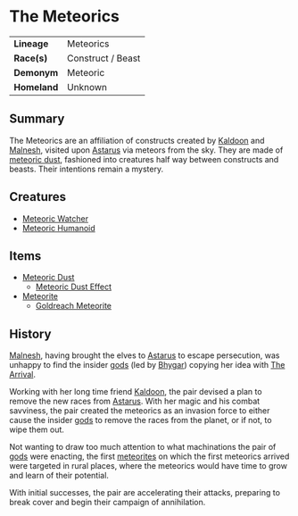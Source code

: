 # The Meteorics

|||
| --- | --- |
| **Lineage** | Meteorics | lineage.1
| **Race(s)** | Construct / Beast |
| **Demonym** | Meteoric |
| **Homeland** | Unknown |

## Summary

The Meteorics are an affiliation of constructs created by [Kaldoon](../gods/deities/kaldoon.md) and [Malnesh](../gods/deities/malnesh.md), visited upon [Astarus](../celestial-objects/astarus.md) via meteors from the sky. They are made of [meteoric dust](../items/meteoric/meteoric-dust.md), fashioned into creatures half way between constructs and beasts. Their intentions remain a mystery.

## Creatures

- [Meteoric Watcher](../creatures/meteoric-watcher.md)
- [Meteoric Humanoid](../creatures/meteoric-humanoid.md)

## Items

- [Meteoric Dust](../items/meteoric/meteoric-dust.md)
  - [Meteoric Dust Effect](../items/meteoric/meteoric-dust-effect.md)
- [Meteorite](../items/meteoric/meteorite.md)
  - [Goldreach Meteorite](../items/meteoric/meteorites/goldreach-meteorite.md)

## History

[Malnesh](../gods/deities/malnesh.md), having brought the elves to [Astarus](../celestial-objects/astarus.md) to escape persecution, was unhappy to find the insider [gods](../gods/gods.md) (led by [Bhygar](../gods/deities/bhygar.md)) copying her idea with [The Arrival](../history/events/the-third-coming.md).

Working with her long time friend [Kaldoon](../gods/deities/kaldoon.md), the pair devised a plan to remove the new races from [Astarus](../celestial-objects/astarus.md). With her magic and his combat savviness, the pair created the meteorics as an invasion force to either cause the insider [gods](../gods/gods.md) to remove the races from the planet, or if not, to wipe them out.

Not wanting to draw too much attention to what machinations the pair of [gods](../gods/gods.md) were enacting, the first [meteorites](../items/meteoric/meteorite.md) on which the first meteorics arrived were targeted in rural places, where the meteorics would have time to grow and learn of their potential.

With initial successes, the pair are accelerating their attacks, preparing to break cover and begin their campaign of annihilation.
